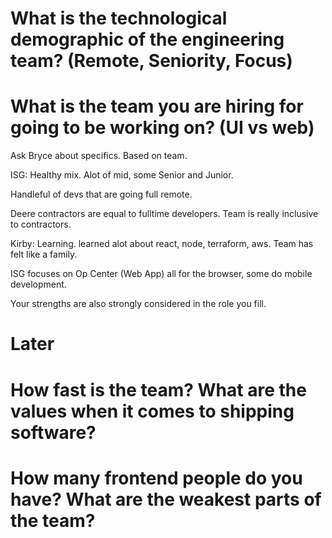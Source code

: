 # What is the technological demographic of the engineering team? (Remote, Seniority, Focus)

# What is the team you are hiring for going to be working on? (UI vs web)
Ask Bryce about specifics. Based on team.

ISG: Healthy mix. Alot of mid, some Senior and Junior.

Handleful of devs that are going full remote.

Deere contractors are equal to fulltime developers. Team is really inclusive to contractors. 



Kirby: Learning. learned alot about react, node, terraform, aws. Team has felt like a family.


ISG focuses on Op Center (Web App) all for the browser, some do mobile development.

Your strengths are also strongly considered in the role you fill.

# Later

# How fast is the team? What are the values when it comes to shipping software?

# How many frontend people do you have? What are the weakest parts of the team?
